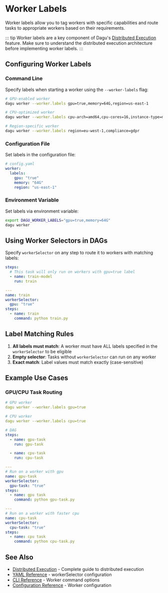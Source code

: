 # Worker Labels

Worker labels allow you to tag workers with specific capabilities and route tasks to appropriate workers based on their requirements.

::: tip
Worker labels are a key component of Dagu's [Distributed Execution](/features/distributed-execution) feature. Make sure to understand the distributed execution architecture before implementing worker labels.
:::

## Configuring Worker Labels

### Command Line

Specify labels when starting a worker using the `--worker-labels` flag:

```bash
# GPU-enabled worker
dagu worker --worker.labels gpu=true,memory=64G,region=us-east-1

# CPU-optimized worker  
dagu worker --worker.labels cpu-arch=amd64,cpu-cores=16,instance-type=m5.large

# Region-specific worker
dagu worker --worker.labels region=eu-west-1,compliance=gdpr
```

### Configuration File

Set labels in the configuration file:

```yaml
# config.yaml
worker:
  labels:
    gpu: "true"
    memory: "64G"
    region: "us-east-1"
```

### Environment Variable

Set labels via environment variable:

```bash
export DAGU_WORKER_LABELS="gpu=true,memory=64G"
dagu worker
```

## Using Worker Selectors in DAGs

Specify `workerSelector` on any step to route it to workers with matching labels:

```yaml
steps:
  # This task will only run on workers with gpu=true label
  - name: train-model
    run: train

---
name: train
workerSelector:
  gpu: "true"
steps:
  - name: train
    command: python train.py

```

## Label Matching Rules

1. **All labels must match**: A worker must have ALL labels specified in the `workerSelector` to be eligible
2. **Empty selector**: Tasks without `workerSelector` can run on any worker
3. **Exact match**: Label values must match exactly (case-sensitive)

## Example Use Cases

### GPU/CPU Task Routing
```yaml
# GPU worker
dagu worker --worker.labels gpu=true

# CPU worker  
dagu worker --worker.labels cpu=true

# DAG
steps:
  - name: gpu-task
    run: gpu-task

  - name: cpu-task
    run: cpu-task

---
# Run on a worker with gpu
name: gpu-task
workerSelector:
  gpu-task: "true"
steps:
  - name: gpu task
    command: python gpu-task.py

---
# Run on a worker with faster cpu
name: cpu-task
workerSelector:
  cpu-task: "true"
steps:
  - name: cpu task
    command: python cpu-task.py
```

## See Also

- [Distributed Execution](/features/distributed-execution) - Complete guide to distributed execution
- [YAML Reference](/reference/yaml#distributed-execution) - workerSelector configuration
- [CLI Reference](/reference/cli#worker) - Worker command options
- [Configuration Reference](/configurations/reference#worker) - Worker configuration
